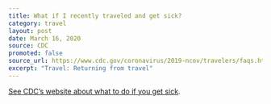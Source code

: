 ```yaml
---
title: What if I recently traveled and get sick?
category: travel
layout: post
date: March 16, 2020
source: CDC
promoted: false
source_url: https://www.cdc.gov/coronavirus/2019-ncov/travelers/faqs.html
excerpt: "Travel: Returning from travel"
---
```


<a href="https://www.cdc.gov/coronavirus/2019-ncov/about/steps-when-sick.html"> See CDC’s website about what to do if you get sick</a>.
